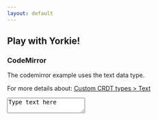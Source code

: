```yaml
---
layout: default
---
```

<section class="example">
  <div class="wrapper">
    <h2>Play with Yorkie!</h2>
    <h3>CodeMirror</h3>
    <p>The codemirror example uses the text data type.</p>
    <p>For more details about: <a href="/docs/master/js-sdk#text">Custom CRDT types > Text</a></p>
    <div class="playground">
      <textarea id="clientA">Type text here</textarea>
      <textarea id="clientB" style="display:none">And text goes on</textarea>
    </div>
  </div>
</section>

<script>
  const colors = ['#FECEEA', '#FEF1D2', '#A9FDD8', '#D7F8FF', '#CEC5FA'];
  let nextColorIdx = 0;

  const placeholder = document.getElementById('clientA');
  const selectionMap = new Map();

  function getYYYYMMDD() {
    const now = new Date();
    return`${now.getUTCFullYear()}${('0' + (now.getUTCMonth() + 1)).slice(-2)}${('0' + now.getUTCDate()).slice(-2)}`;
  }

  // https://github.com/codemirror/CodeMirror/pull/5619
  function replaceRangeFix(cm, text, from, to, origin) {
    const adjust = cm.listSelections().findIndex(({anchor, head}) => {
      return CodeMirror.cmpPos(anchor, head) === 0 && CodeMirror.cmpPos(anchor, from) === 0;
    });
    cm.operation(() => {
      cm.replaceRange(text, from, to, origin);
      if (adjust > -1) {
        const range = cm.listSelections()[adjust];
        if (range && CodeMirror.cmpPos(range.head, CodeMirror.changeEnd({from, to, text})) === 0) {
          const ranges = cm.listSelections().slice();
          ranges[adjust] = {anchor: from, head: from};
          cm.setSelections(ranges);
        }
      }
    });
  }

  function displayRemoteSelection(cm, change) {
    let color;
    if (selectionMap.has(change.actor)) {
      const selection = selectionMap.get(change.actor);
      color = selection.color;
      selection.marker.clear();
    } else {
      color = colors[nextColorIdx];
      nextColorIdx = (nextColorIdx + 1) % colors.length;
    }

    if (change.from === change.to) {
      const pos = cm.posFromIndex(change.from);
      const cursorCoords = cm.cursorCoords(pos);
      const cursorElement = document.createElement('span');
      cursorElement.style.borderLeftWidth = '2px';
      cursorElement.style.borderLeftStyle = 'solid';
      cursorElement.style.borderLeftColor = color;
      cursorElement.style.marginLeft = cursorElement.style.marginRight = '-1px';
      cursorElement.style.height = (cursorCoords.bottom - cursorCoords.top) * 0.9 + 'px';
      cursorElement.setAttribute('data-actor-id', change.actor);
      cursorElement.style.zIndex = 0;

      selectionMap.set(change.actor, {
        color: color,
        marker: cm.setBookmark(pos, {
          widget: cursorElement,
          insertLeft: true
        })
      });
    } else {
      const fromPos = cm.posFromIndex(Math.min(change.from, change.to));
      const toPos = cm.posFromIndex(Math.max(change.from, change.to));

      selectionMap.set(change.actor, {
        color: color,
        marker: cm.markText(fromPos, toPos, {
          css: `background: ${color}`,
          insertLeft: true
        })
      });
    }
  }

  async function main() {
    try {
      // 01. create client with RPCAddr(envoy) then activate it.
      const client = yorkie.createClient('/api');
      await client.activate();

      // 02. create a document then attach it into the client.
      const doc = yorkie.createDocument('examples', `codemirror-${getYYYYMMDD()}`);
      await client.attach(doc);

      doc.update((root) => {
        root.getOrCreateText('content');
      }, 'create content');
      await client.sync();

      // 03. create an instance of codemirror.
      const codemirror = CodeMirror.fromTextArea(placeholder, {
        lineNumbers: true
      });

      // 04. bind the document with the codemirror.
      // 04-1. codemirror to document(local).
      codemirror.on('beforeChange', (cm, change) => {
        if (change.origin === 'yorkie' || change.origin === 'setValue') {
          return;
        }

        const from = cm.indexFromPos(change.from);
        const to = cm.indexFromPos(change.to);
        const content = change.text.join('\n');

        doc.update((root) => {
          const text = root.getOrCreateText('content');
          text.edit(from, to, content);
        }, `update content by ${client.getID()}`);

        console.log(`%c local: ${from}-${to}: ${content}`, 'color: green');
      });
      codemirror.on('beforeSelectionChange', (cm, change) => {
        // Fix concurrent issue.
        // CAUSION: The following conditional statement ignores cursor changes
        //          that occur while applying remote changes to CodeMirror
        //          and handles only movement by keyboard and mouse.
        if (!change.origin) {
          return;
        }

        const from = cm.indexFromPos(change.ranges[0].anchor);
        const to = cm.indexFromPos(change.ranges[0].head);

        doc.update((root) => {
          const text = root.getOrCreateText('content');
          text.updateSelection(from, to);
        }, `update selection by ${client.getID()}`);
      });

      // 04-2. document to codemirror(remote).
      const text = doc.getRootObject().get('content');
      text.onChanges((changes) => {
        for (const change of changes) {
          if (change.type === 'content') {
            const actor = change.actor;
            const from = change.from;
            const to = change.to;
            const content = change.content || '';

            if (actor !== client.getID()) {
              console.log(`%c remote: ${from}-${to}: ${content}`, 'color: skyblue');
              const fromIdx = codemirror.posFromIndex(from);
              const toIdx = codemirror.posFromIndex(to);
              replaceRangeFix(codemirror, content, fromIdx, toIdx, 'yorkie');
            }
          } else if (change.type === 'selection') {
            const actor = change.actor;
            if (actor !== client.getID()) {
              displayRemoteSelection(codemirror, change);
            }
          }
        }
      });

      // 05. set initial value.
      codemirror.setValue(text.getValue());
    } catch (e) {
      console.error(e);
    }
  }

  main();
</script>
